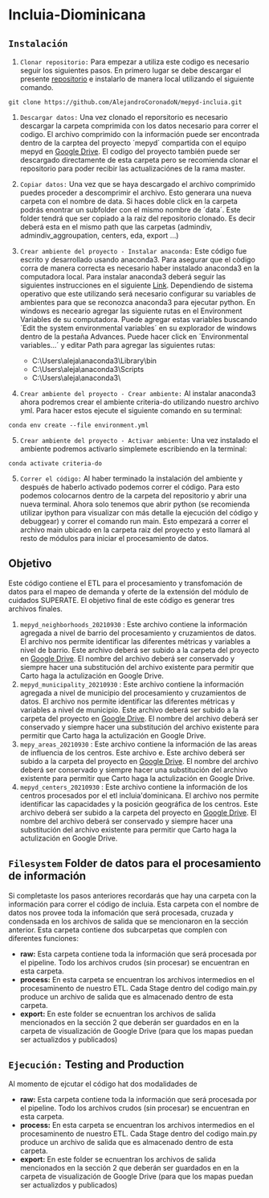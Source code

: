 # Incluia-Diominicana

## `Instalación` 
1. `Clonar repositorio:` Para empezar a utiliza este codigo es necesario seguir los siguientes pasos. En primero lugar se debe descargar el presente [repositorio](https://github.com/AlejandroCoronadoN/mepyd-incluia) e instalarlo de manera local utilizando el siguiente comando.
```
git clone https://github.com/AlejandroCoronadoN/mepyd-incluia.git
```

1. `Descargar datos:` Una vez clonado el reporsitorio es necesario descargar la carpeta comprimida con los datos necesario para correr el codigo.  El archivo comprimido con la información puede ser encontrada dentro de la carptea del proyecto ´mepyd´ compartida con el equipo mepyd en [Google Drive](https://drive.google.com/drive/folders/1svr7c0bSfSUC5y3drHoMfRkDWKj1U5zu). El codigo del proyecto también puede ser descargado directamente de esta carpeta pero se recomienda clonar el repositorio para poder recibir las actualizaciónes de la rama master.

2. `Copiar datos:` Una vez que se haya descargado el archivo comprimido puedes proceder a descomprimir el archivo. Esto generara una nueva carpeta con el nombre de data. Si haces doble click en la carpeta podrás enontrar un subfolder con el mismo nombre de ´data´. Este folder tendrá que ser copiado a la raiz del repositorio clonado. Es decir deberá esta en el mismo path que las carpetas (admindiv, admindiv_aggroupation, centers, eda, export ...)

3. `Crear ambiente del proyecto - Instalar anaconda:` Este código fue escrito y desarrollado usando anaconda3. Para asegurar que el còdigo corra de manera correcta es necesario haber instalado anaconda3 en la computadora local. Para instalar anaconda3 deberá seguir las siguientes instrucciones en el siguiente [Link](https://www.anaconda.com/products/individual).  Dependiendo de sistema operativo que este utilizando será necesario configurar su variables de ambientes para que se reconozca anaconda3 para ejecutar python. En windows es neceario agregar las siguiente rutas en el Environment Variables de su computadora. Puede agregar estas variables buscando ´Edit the system environmental variables´ en su explorador de windows dentro de la pestaña Advances.  Puede hacer click en ´Environmental variables...´ y editar Path para agregar las siguientes rutas:
   * C:\Users\aleja\anaconda3\Library\bin
   * C:\Users\aleja\anaconda3\Scripts
   * C:\Users\aleja\anaconda3\
   
4. `Crear ambiente del proyecto - Crear ambiente:` Al instalar anaconda3 ahora podremos crear el ambiente criteria-do utilizando nuestro archivo yml. Para hacer estos ejecute el siguiente comando en su terminal:
```
conda env create --file environment.yml
```
5. `Crear ambiente del proyecto - Activar ambiente:` Una vez instalado el ambiente podremos activarlo simplemete escribiendo en la terminal:
 ```
conda activate criteria-do
```
5. `Correr el código:` Al haber terminado la instalación del ambiente y después de haberlo activado podemos correr el código. Para esto podemos colocarnos dentro de la carpeta del repositorio y abrir una nueva terminal. Ahora solo tenemos que abrir python (se recomienda utilizar ipython para visualizar con más detalle la ejecución del código y debuggear) y correr el comando run main. Esto empezará a correr el archivo main ubicado en la carpeta raiz del proyecto y esto llamará al resto de módulos para iniciar el procesamiento de datos. 

## Objetivo
Este código contiene el ETL para el procesamiento y transfomación de datos para el mapeo 
de demanda y oferte de la extensión del módulo de cuidados SUPERATE. El objetivo final de
este código es generar tres archivos finales.
1. `mepyd_neighborhoods_20210930` : Este archivo contiene la información agregada a nivel de barrio del procesamiento y cruzamientos de datos. El archivo nos permite identificar las diferentes métricas y variables a nivel de barrio. Este archivo deberá ser subido a la carpeta del proyecto en  [Google Drive](https://drive.google.com/drive/folders/1SoJajYOa1tqLRMcHjMPy5UofHeRZlPjF). El nombre del archivo deberá ser conservado y siempre hacer una substitución del archivo existente para permitir que Carto haga la actulización en Google Drive. 
2.  `mepyd_municipality_20210930` : Este archivo contiene la información agregada a nivel de municipio del procesamiento y cruzamientos de datos. El archivo nos permite identificar las diferentes métricas y variables a nivel de municipio. Este archivo deberá ser subido a la carpeta del proyecto en  [Google Drive](https://drive.google.com/drive/folders/1SoJajYOa1tqLRMcHjMPy5UofHeRZlPjF). El nombre del archivo deberá ser conservado y siempre hacer una substitución del archivo existente para permitir que Carto haga la actulización en Google Drive. 
3.  `mepy_areas_20210930` : Este archivo contiene la información de las areas de influencia de los centros. Este archivo e. Este archivo deberá ser subido a la carpeta del proyecto en  [Google Drive](https://drive.google.com/drive/folders/1SoJajYOa1tqLRMcHjMPy5UofHeRZlPjF). El nombre del archivo deberá ser conservado y siempre hacer una substitución del archivo existente para permitir que Carto haga la actulización en Google Drive. 
4.  `mepyd_centers_20210930` : Este archivo contiene la información de los centros procesados por el etl incluia'dominicana. El archivo nos permite identificar las capacidades y la posición geográfica de los centros. Este archivo deberá ser subido a la carpeta del proyecto en  [Google Drive](https://drive.google.com/drive/folders/1SoJajYOa1tqLRMcHjMPy5UofHeRZlPjF). El nombre del archivo deberá ser conservado y siempre hacer una substitución del archivo existente para permitir que Carto haga la actulización en Google Drive. 

## `Filesystem` Folder de datos para el procesamiento de información
Si completaste los pasos anteriores recordarás que hay una carpeta con la información para correr el código de incluia. Esta carpeta con el nombre de datos nos provee toda la infomación que será procesada, cruzada y condensada en los archivos de salida que se mencionaron en la sección anterior. Esta carpeta contiene dos subcarpetas que complen con diferentes funciones:
* **raw:** Esta carpeta contiene toda la información que será procesada por el pipeline. Todo los archivos crudos (sin procesar) se encuentran en esta carpeta.
* **process:** En esta carpeta se encuentran los archivos intermedios en el procesaminento de nuestro ETL. Cada Stage dentro del codigo main.py produce un archivo de salida que es almacenado dentro de esta carpeta.
* **export:** En este folder se ecnuentran los archivos de salida mencionados en la sección 2 que deberán ser guardados en en la carpeta de visualización de Google Drive (para que los mapas puedan ser actualizdos y publicados)

## `Ejecución:` Testing and Production
Al momento de ejcutar el código hat dos modalidades de 
* **raw:** Esta carpeta contiene toda la información que será procesada por el pipeline. Todo los archivos crudos (sin procesar) se encuentran en esta carpeta.
* **process:** En esta carpeta se encuentran los archivos intermedios en el procesaminento de nuestro ETL. Cada Stage dentro del codigo main.py produce un archivo de salida que es almacenado dentro de esta carpeta.
* **export:** En este folder se ecnuentran los archivos de salida mencionados en la sección 2 que deberán ser guardados en en la carpeta de visualización de Google Drive (para que los mapas puedan ser actualizdos y publicados)



